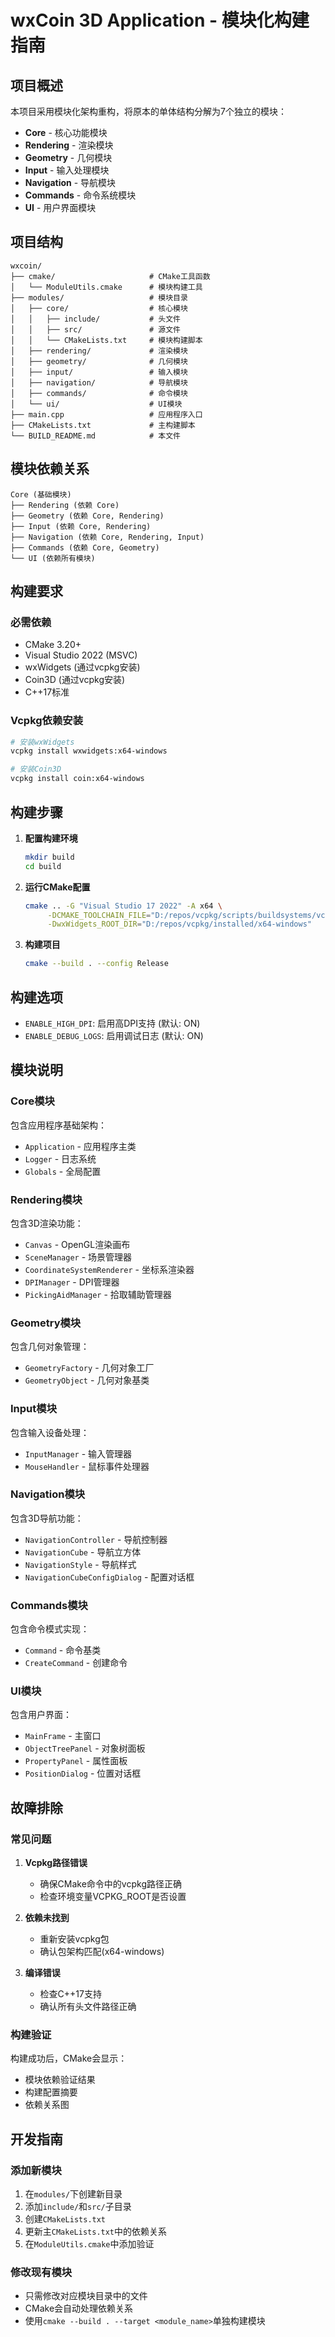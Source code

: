 # wxCoin 3D Application - 模块化构建指南

## 项目概述

本项目采用模块化架构重构，将原本的单体结构分解为7个独立的模块：

- **Core** - 核心功能模块
- **Rendering** - 渲染模块  
- **Geometry** - 几何模块
- **Input** - 输入处理模块
- **Navigation** - 导航模块
- **Commands** - 命令系统模块
- **UI** - 用户界面模块

## 项目结构

```
wxcoin/
├── cmake/                     # CMake工具函数
│   └── ModuleUtils.cmake      # 模块构建工具
├── modules/                   # 模块目录
│   ├── core/                  # 核心模块
│   │   ├── include/           # 头文件
│   │   ├── src/               # 源文件
│   │   └── CMakeLists.txt     # 模块构建脚本
│   ├── rendering/             # 渲染模块
│   ├── geometry/              # 几何模块
│   ├── input/                 # 输入模块
│   ├── navigation/            # 导航模块
│   ├── commands/              # 命令模块
│   └── ui/                    # UI模块
├── main.cpp                   # 应用程序入口
├── CMakeLists.txt             # 主构建脚本
└── BUILD_README.md            # 本文件
```

## 模块依赖关系

```
Core (基础模块)
├── Rendering (依赖 Core)
├── Geometry (依赖 Core, Rendering)
├── Input (依赖 Core, Rendering)
├── Navigation (依赖 Core, Rendering, Input)
├── Commands (依赖 Core, Geometry)
└── UI (依赖所有模块)
```

## 构建要求

### 必需依赖
- CMake 3.20+
- Visual Studio 2022 (MSVC)
- wxWidgets (通过vcpkg安装)
- Coin3D (通过vcpkg安装)
- C++17标准

### Vcpkg依赖安装
```bash
# 安装wxWidgets
vcpkg install wxwidgets:x64-windows

# 安装Coin3D
vcpkg install coin:x64-windows
```

## 构建步骤

1. **配置构建环境**
   ```bash
   mkdir build
   cd build
   ```

2. **运行CMake配置**
   ```bash
   cmake .. -G "Visual Studio 17 2022" -A x64 \
        -DCMAKE_TOOLCHAIN_FILE="D:/repos/vcpkg/scripts/buildsystems/vcpkg.cmake" \
        -DwxWidgets_ROOT_DIR="D:/repos/vcpkg/installed/x64-windows"
   ```

3. **构建项目**
   ```bash
   cmake --build . --config Release
   ```

## 构建选项

- `ENABLE_HIGH_DPI`: 启用高DPI支持 (默认: ON)
- `ENABLE_DEBUG_LOGS`: 启用调试日志 (默认: ON)

## 模块说明

### Core模块
包含应用程序基础架构：
- `Application` - 应用程序主类
- `Logger` - 日志系统
- `Globals` - 全局配置

### Rendering模块  
包含3D渲染功能：
- `Canvas` - OpenGL渲染画布
- `SceneManager` - 场景管理器
- `CoordinateSystemRenderer` - 坐标系渲染器
- `DPIManager` - DPI管理器
- `PickingAidManager` - 拾取辅助管理器

### Geometry模块
包含几何对象管理：
- `GeometryFactory` - 几何对象工厂
- `GeometryObject` - 几何对象基类

### Input模块
包含输入设备处理：
- `InputManager` - 输入管理器
- `MouseHandler` - 鼠标事件处理器

### Navigation模块
包含3D导航功能：
- `NavigationController` - 导航控制器
- `NavigationCube` - 导航立方体
- `NavigationStyle` - 导航样式
- `NavigationCubeConfigDialog` - 配置对话框

### Commands模块
包含命令模式实现：
- `Command` - 命令基类
- `CreateCommand` - 创建命令

### UI模块
包含用户界面：
- `MainFrame` - 主窗口
- `ObjectTreePanel` - 对象树面板
- `PropertyPanel` - 属性面板
- `PositionDialog` - 位置对话框

## 故障排除

### 常见问题

1. **Vcpkg路径错误**
   - 确保CMake命令中的vcpkg路径正确
   - 检查环境变量VCPKG_ROOT是否设置

2. **依赖未找到**
   - 重新安装vcpkg包
   - 确认包架构匹配(x64-windows)

3. **编译错误**
   - 检查C++17支持
   - 确认所有头文件路径正确

### 构建验证

构建成功后，CMake会显示：
- 模块依赖验证结果
- 构建配置摘要
- 依赖关系图

## 开发指南

### 添加新模块
1. 在`modules/`下创建新目录
2. 添加`include/`和`src/`子目录
3. 创建`CMakeLists.txt`
4. 更新主`CMakeLists.txt`中的依赖关系
5. 在`ModuleUtils.cmake`中添加验证

### 修改现有模块
- 只需修改对应模块目录中的文件
- CMake会自动处理依赖关系
- 使用`cmake --build . --target <module_name>`单独构建模块 